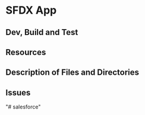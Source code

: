 # SFDX  App

## Dev, Build and Test


## Resources


## Description of Files and Directories


## Issues


"# salesforce" 
